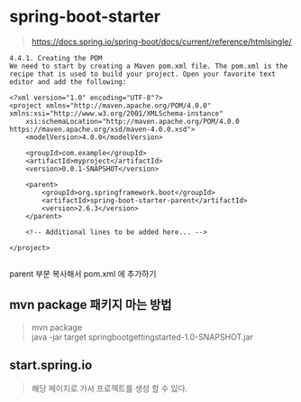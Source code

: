 # spring-boot-starter

> https://docs.spring.io/spring-boot/docs/current/reference/htmlsingle/
```aidl
4.4.1. Creating the POM
We need to start by creating a Maven pom.xml file. The pom.xml is the recipe that is used to build your project. Open your favorite text editor and add the following:

<?xml version="1.0" encoding="UTF-8"?>
<project xmlns="http://maven.apache.org/POM/4.0.0" xmlns:xsi="http://www.w3.org/2001/XMLSchema-instance"
    xsi:schemaLocation="http://maven.apache.org/POM/4.0.0 https://maven.apache.org/xsd/maven-4.0.0.xsd">
    <modelVersion>4.0.0</modelVersion>

    <groupId>com.example</groupId>
    <artifactId>myproject</artifactId>
    <version>0.0.1-SNAPSHOT</version>

    <parent>
        <groupId>org.springframework.boot</groupId>
        <artifactId>spring-boot-starter-parent</artifactId>
        <version>2.6.3</version>
    </parent>

    <!-- Additional lines to be added here... -->

</project>


```
parent 부분 복사해서 pom.xml 에 추가하기

## mvn package 패키지 마는 방법 
> mvn package  
> java -jar target springbootgettingstarted-1.0-SNAPSHOT.jar

## start.spring.io
> 해당 페이지로 가서 프로젝트를 생성 할 수 있다.